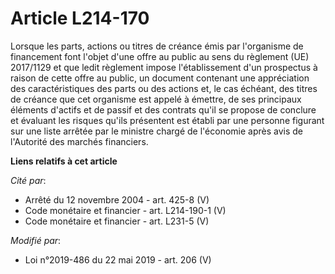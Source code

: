 # Article L214-170

Lorsque les parts, actions ou titres de créance émis par l'organisme de financement font l'objet d'une offre au public au
sens du règlement (UE) 2017/1129 et que ledit règlement impose l'établissement d'un prospectus à raison de cette offre au
public, un document contenant une appréciation des caractéristiques des parts ou des actions et, le cas échéant, des titres
de créance que cet organisme est appelé à émettre, de ses principaux éléments d'actifs et de passif et des contrats qu'il se
propose de conclure et évaluant les risques qu'ils présentent est établi par une personne figurant sur une liste arrêtée par
le ministre chargé de l'économie après avis de l'Autorité des marchés financiers.

**Liens relatifs à cet article**

_Cité par_:

  - Arrêté du 12 novembre 2004 - art. 425-8 (V)
  - Code monétaire et financier - art. L214-190-1 (V)
  - Code monétaire et financier - art. L231-5 (V)

_Modifié par_:

  - Loi n°2019-486 du 22 mai 2019 - art. 206 (V)
